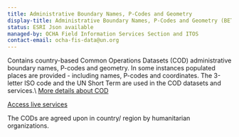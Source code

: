 ```yaml
---
title: Administrative Boundary Names, P-Codes and Geometry
display-title: Administrative Boundary Names, P-Codes and Geometry (BETA)
status: ESRI Json available
managed-by: OCHA Field Information Services Section and ITOS
contact-email: ocha-fis-data@un.org
---
```


Contains country-based Common Operations Datasets (COD) administrative boundary names, P-codes and geometry. In some instances populated places are provided - including names, P-codes and coordinates. The 3-letter ISO code and the UN Short Term are used in the COD datasets and services.\\
[More details about COD](https://cod.unocha.org/)

[Access live services](http://gistmaps.itos.uga.edu/arcgis/rest/services/COD_External)

The CODs are agreed upon in country/ region by humanitarian organizations.
